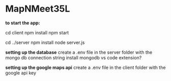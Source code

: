 # MapNMeet35L

 **to start the app:**

cd client
npm install
npm start

cd ../server
npm install
node server.js

**setting up the database**
create a .env file in the server folder with the mongo db connection string
install mongodb vs code extension?

**setting up the google maps api**
create a .env file in the client folder with the google api key